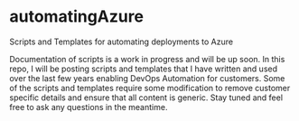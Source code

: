 # automatingAzure
Scripts and Templates for automating deployments to Azure

Documentation of scripts is a work in progress and will be up soon.  In this repo, I will be posting scripts and templates that I have written and used over the last few years enabling DevOps Automation for customers.  Some of the scripts and templates require some modification to remove customer specific details and ensure that all content is generic.  Stay tuned and feel free to ask any questions in the meantime.  
